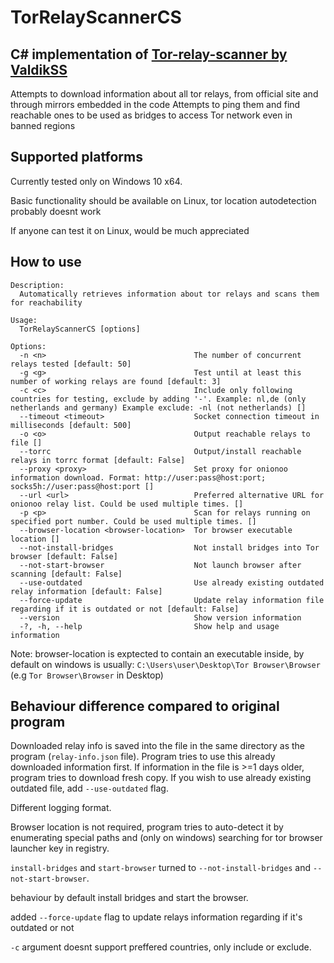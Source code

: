 # TorRelayScannerCS


## C# implementation of [Tor-relay-scanner by ValdikSS](https://github.com/ValdikSS/tor-relay-scanner)
Attempts to download information about all tor relays, from official site and through mirrors embedded in the code
Attempts to ping them and find reachable ones to be used as bridges to access Tor network even in banned regions

## Supported platforms
Currently tested only on Windows 10 x64.

Basic functionality should be available on Linux, tor location autodetection probably doesnt work

If anyone can test it on Linux, would be much appreciated

## How to use
```
Description:
  Automatically retrieves information about tor relays and scans them for reachability

Usage:
  TorRelayScannerCS [options]

Options:
  -n <n>                                 The number of concurrent relays tested [default: 50]
  -g <g>                                 Test until at least this number of working relays are found [default: 3]
  -c <c>                                 Include only following countries for testing, exclude by adding '-'. Example: nl,de (only netherlands and germany) Example exclude: -nl (not netherlands) []
  --timeout <timeout>                    Socket connection timeout in milliseconds [default: 500]
  -o <o>                                 Output reachable relays to file []
  --torrc                                Output/install reachable relays in torrc format [default: False]
  --proxy <proxy>                        Set proxy for onionoo information download. Format: http://user:pass@host:port; socks5h://user:pass@host:port []
  --url <url>                            Preferred alternative URL for onionoo relay list. Could be used multiple times. []
  -p <p>                                 Scan for relays running on specified port number. Could be used multiple times. []
  --browser-location <browser-location>  Tor browser executable location []
  --not-install-bridges                  Not install bridges into Tor browser [default: False]
  --not-start-browser                    Not launch browser after scanning [default: False]
  --use-outdated                         Use already existing outdated relay information [default: False]
  --force-update                         Update relay information file regarding if it is outdated or not [default: False]
  --version                              Show version information
  -?, -h, --help                         Show help and usage information
```
Note: browser-location is exptected to contain an executable inside, by default on windows is usually: `C:\Users\user\Desktop\Tor Browser\Browser` (e.g `Tor Browser\Browser` in Desktop)

## Behaviour difference compared to original program
Downloaded relay info is saved into the file in the same directory as the program (`relay-info.json` file).
Program tries to use this already downloaded information first.
If information in the file is >=1 days older, program tries to download fresh copy.
If you wish to use already existing outdated file, add `--use-outdated` flag.

Different logging format.

Browser location is not required, program tries to auto-detect it by enumerating special paths and (only on windows) searching for tor browser launcher key in registry.

`install-bridges` and `start-browser` turned to `--not-install-bridges` and `--not-start-browser`.

behaviour by default install bridges and start the browser.

added `--force-update` flag to update relays information regarding if it's outdated or not

`-c` argument doesnt support preffered countries, only include or exclude.

